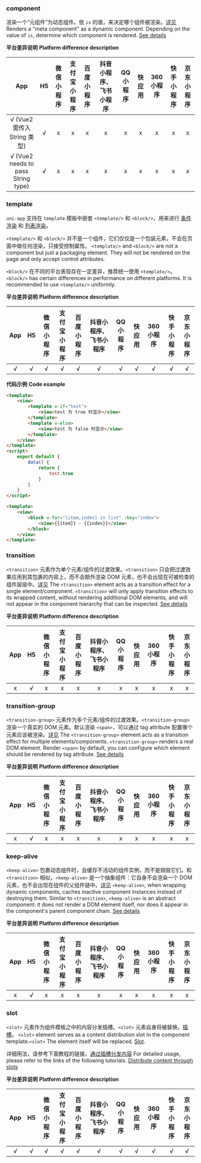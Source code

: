 ### component

渲染一个“元组件”为动态组件。依 `is` 的值，来决定哪个组件被渲染。[详见](https://v2.cn.vuejs.org/v2/api/#component)
Renders a "meta component" as a dynamic component. Depending on the value of `is`, determine which component is rendered. [See details](https://v2.cn.vuejs.org/v2/api/#component)



**平台差异说明**
**Platform difference description**

|App|H5	|微信小程序	|支付宝小程序	|百度小程序	|抖音小程序、飞书小程序	|QQ小程序	|快应用	|360小程序	|快手小程序|京东小程序|
|:-:|:-:|:-:		|:-:			|:-:		|:-:			|:-:		|:-:	|:-:		|:-:		|:-:		|
|√ (Vue2 需传入 String 类型) |√	|x			|x				|x			|x				|x			|x		|x			|x			|x			|
|√ (Vue2 needs to pass String type) |√ | x | x | x | x | x | x | x | x | x |





### template

`uni-app` 支持在 `template` 模板中嵌套 `<template/>` 和 `<block/>`，用来进行 [条件渲染](/tutorial/vue-basics.html#condition) 和 [列表渲染](/tutorial/vue-basics.html#listrendering)。

`<template/>` 和 `<block/>` 并不是一个组件，它们仅仅是一个包装元素，不会在页面中做任何渲染，只接受控制属性。
`<template/>` and `<block/>` are not a component but just a packaging element. They will not be rendered on the page and only accept control attributes.

`<block/>` 在不同的平台表现存在一定差异，推荐统一使用 `<template/>`。
`<block/>` has certain differences in performance on different platforms. It is recommended to use `<template/>` uniformly.


**平台差异说明**
**Platform difference description**

|App|H5	|微信小程序	|支付宝小程序	|百度小程序	|抖音小程序、飞书小程序	|QQ小程序	|快应用	|360小程序	|快手小程序|京东小程序|
|:-:|:-:|:-:		|:-:			|:-:		|:-:			|:-:		|:-:	|:-:		|:-:		|:-:		|
|√	|√	|√			|√				|√			|√				|√			|√		|√			|√			|√			|


**代码示例**
**Code example**


```html
<template>
    <view>
        <template v-if="test">
            <view>test 为 true 时显示</view>
        </template>
        <template v-else>
            <view>test 为 false 时显示</view>
        </template>
    </view>
</template>
<script>
    export default {
        data() {
            return {
				test:true
            }
        }
    }
</script> 
```


```html
<template>
    <view>
        <block v-for="(item,index) in list" :key="index">
            <view>{{item}} - {{index}}</view>
        </block>
    </view>
</template>
```




### transition

`<transition>` 元素作为单个元素/组件的过渡效果。`<transition>` 只会把过渡效果应用到其包裹的内容上，而不会额外渲染 DOM 元素，也不会出现在可被检查的组件层级中。[详见](https://v2.cn.vuejs.org/v2/api/#transition)
The `<transition>` element acts as a transition effect for a single element/component. `<transition>` will only apply transition effects to its wrapped content, without rendering additional DOM elements, and will not appear in the component hierarchy that can be inspected. [See details](https://v2.cn.vuejs.org/v2/api/#transition)


**平台差异说明**
**Platform difference description**

|App|H5	|微信小程序	|支付宝小程序	|百度小程序	|抖音小程序、飞书小程序	|QQ小程序	|快应用	|360小程序	|快手小程序|京东小程序|
|:-:|:-:|:-:		|:-:			|:-:		|:-:			|:-:		|:-:	|:-:		|:-:		|:-:		|
|x	|√	|x			|x				|x			|x				|x			|x		|x			|x			|x			|




### transition-group

`<transition-group>` 元素作为多个元素/组件的过渡效果。`<transition-group>` 渲染一个真实的 DOM 元素。默认渲染 `<span>`，可以通过 tag attribute 配置哪个元素应该被渲染。[详见](https://v2.cn.vuejs.org/v2/api/#transition-group)
The `<transition-group>` element acts as a transition effect for multiple elements/components. `<transition-group>` renders a real DOM element. Render `<span>` by default, you can configure which element should be rendered by tag attribute. [See details](https://v2.cn.vuejs.org/v2/api/#transition-group)



**平台差异说明**
**Platform difference description**

|App|H5	|微信小程序	|支付宝小程序	|百度小程序	|抖音小程序、飞书小程序	|QQ小程序	|快应用	|360小程序	|快手小程序|京东小程序|
|:-:|:-:|:-:		|:-:			|:-:		|:-:			|:-:		|:-:	|:-:		|:-:		|:-:		|
|x	|√	|x			|x				|x			|x				|x			|x		|x			|x			|x			|




### keep-alive

`<keep-alive>` 包裹动态组件时，会缓存不活动的组件实例，而不是销毁它们。和 `<transition>` 相似，`<keep-alive>` 是一个抽象组件：它自身不会渲染一个 DOM 元素，也不会出现在组件的父组件链中。[详见](https://v2.cn.vuejs.org/v2/api/#keep-alive)
`<keep-alive>`, when wrapping dynamic components, caches inactive component instances instead of destroying them. Similar to `<transition>`, `<keep-alive>` is an abstract component: it does not render a DOM element itself, nor does it appear in the component's parent component chain. [See details](https://v2.cn.vuejs.org/v2/api/#keep-alive)


**平台差异说明**
**Platform difference description**

|App|H5	|微信小程序	|支付宝小程序	|百度小程序	|抖音小程序、飞书小程序	|QQ小程序	|快应用	|360小程序	|快手小程序|京东小程序|
|:-:|:-:|:-:		|:-:			|:-:		|:-:			|:-:		|:-:	|:-:		|:-:		|:-:		|
|x	|√	|x			|x				|x			|x				|x			|x		|x			|x			|x			|



### slot

`<slot>` 元素作为组件模板之中的内容分发插槽。`<slot>` 元素自身将被替换。[插槽](https://uniapp.dcloud.io/vue-components?id=%e6%8f%92%e6%a7%bd)。
`<slot>` element serves as a content distribution slot in the component template.`<slot>` The element itself will be replaced. [Slot](https://uniapp.dcloud.io/vue-components?id=%e6%8f%92%e6%a7%bd).

详细用法，请参考下面教程的链接。[通过插槽分发内容](https://cn.vuejs.org/v2/guide/components.html#%E9%80%9A%E8%BF%87%E6%8F%92%E6%A7%BD%E5%88%86%E5%8F%91%E5%86%85%E5%AE%B9)
For detailed usage, please refer to the links of the following tutorials. [Distribute content through slots](https://cn.vuejs.org/v2/guide/components.html#%E9%80%9A%E8%BF%87%E6%8F%92%E6%A7%BD%E5%88%86%E5%8F%91%E5%86%85%E5%AE%B9)


**平台差异说明**
**Platform difference description**

|App|H5	|微信小程序	|支付宝小程序	|百度小程序	|抖音小程序、飞书小程序	|QQ小程序	|快应用	|360小程序	|快手小程序|京东小程序|
|:-:|:-:|:-:		|:-:			|:-:		|:-:			|:-:		|:-:	|:-:		|:-:		|:-:		|
|√	|√	|√			|√				|√			|√				|√			|√		|√			|√			|√			|

